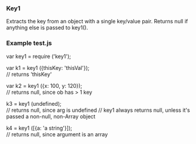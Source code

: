 ### Key1 

Extracts the key from an object with a single key/value pair.
Returns null if anything else is passed to key1().

### Example test.js

var key1 = require ('key1');

var k1 = key1 ({thisKey: 'thisVal'}); <br>
// returns 'thisKey'

var k2 = key1 ({x: 100, y: 120}); <br>
// returns null, since ob has > 1 key

k3 = key1 (undefined); <br>
// returns null, since arg is undefined
// key1 always returns null, unless it's passed a non-null, non-Array object


k4 = key1 ([{a: 'a string'}]); <br>
// returns null, since argument is an array
